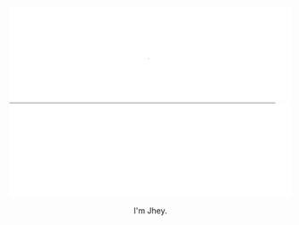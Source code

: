 [![Banner](https://github.com/german-alvarez-dev/german-alvarez-dev/blob/main/assets/german-alvarez.svg)](https://germanalvarez.net)
![Linew](https://github.com/german-alvarez-dev/german-alvarez-dev/blob/main/assets/line.svg)
<p align='center'>
I'm Jhey.
</p>
<!--
**german-alvarez-dev/german-alvarez-dev** is a ✨ _special_ ✨ repository because its `README.md` (this file) appears on your GitHub profile.

Here are some ideas to get you started:

- 🔭 I’m currently working on ...
- 🌱 I’m currently learning ...
- 👯 I’m looking to collaborate on ...
- 🤔 I’m looking for help with ...
- 💬 Ask me about ...
- 📫 How to reach me: ...
- 😄 Pronouns: ...
- ⚡ Fun fact: ...
-->
